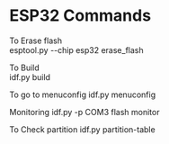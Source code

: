 # ESP32 Commands

To Erase flash  
esptool.py --chip esp32 erase_flash 

To Build         
idf.py build

To go to menuconfig
idf.py menuconfig

Monitoring
idf.py -p COM3 flash monitor

To Check partition
idf.py partition-table

